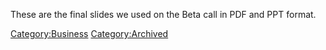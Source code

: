 These are the final slides we used on the Beta call in PDF and PPT
format.

[Category:Business](Category:Business "wikilink")
[Category:Archived](Category:Archived "wikilink")
